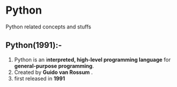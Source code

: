 # Python
Python related concepts and stuffs

## Python(1991):-
1. Python is an i**nterpreted, high-level programming language** for **general-purpose programming**. 
2. Created by **Guido van Rossum** .
3. first released in **1991**
